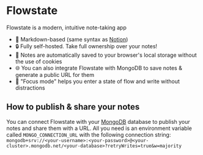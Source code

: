 # Flowstate

Flowstate is a modern, intuitive note-taking app

-   🎨 Markdown-based (same syntax as [Notion](https://www.notion.so/))
-   🔒 Fully self-hosted. Take full ownership over your notes!
-   💾 Notes are automatically saved to your browser's local storage without the use of cookies
-   🌐 You can also integrate Flowstate with MongoDB to save notes & generate a public URL for them
-   🧠 "Focus mode" helps you enter a state of flow and write without distractions

## How to publish & share your notes

You can connect Flowstate with your [MongoDB](https://www.mongodb.com/atlas/database) database to publish your notes and share them with a URL. All you need is an environment variable called `MONGO_CONNECTION_URL` with the following connection string: `mongodb+srv://<your-username>:<your-password>@<your-cluster>.mongodb.net/<your-database>?retryWrites=true&w=majority`
